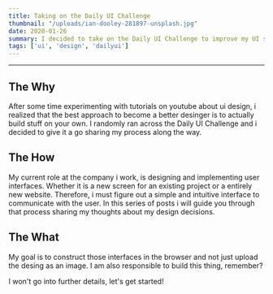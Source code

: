 ```yaml
---
title: Taking on the Daily UI Challenge
thumbnail: "/uploads/ian-dooley-281897-unsplash.jpg"
date: 2020-01-26
summary: I decided to take on the Daily UI Challenge to improve my UI skills and share my process along the way. 
tags: ['ui', 'design', 'dailyui']
--- 
```


---

## The Why

After some time experimenting with tutorials on youtube about ui design, i realized that the best approach to become a better desinger is to actually build stuff on your own. I randomly ran across the Daily UI Challenge and i decided to give it a go sharing my process along the way. 

## The How

My current role at the company i work, is designing and implementing user interfaces. Whether it is a new screen for an existing project or a entirely new website.
Therefore, i must figure out a simple and intuitive interface to communicate with the user. In this series of posts i will guide you through that process sharing my thoughts about my design decisions.

## The What

My goal is to construct those interfaces in the browser and not just upload the desing as an image. I am also responsible to build this thing, remember? 

I won't go into further details, let's get started!





